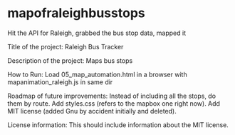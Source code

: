 # mapofraleighbusstops
Hit the API for Raleigh, grabbed the bus stop data, mapped it

Title of the project: Raleigh Bus Tracker

Description of the project: Maps bus stops

How to Run: Load 05_map_automation.html in a browser with mapanimation_raleigh.js in same dir

Roadmap of future improvements: Instead of including all the stops, do them by route. Add styles.css (refers to the mapbox one right now). Add MIT license (added Gnu by accident initially and deleted). 

License information: This should include information about the MIT license. 
